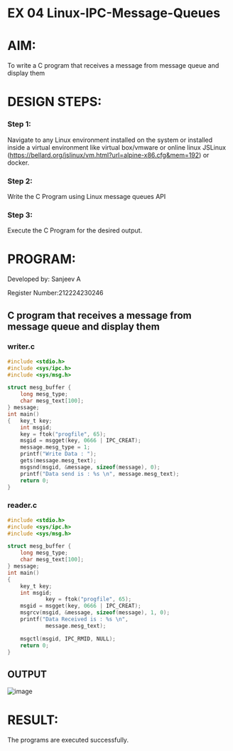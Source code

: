 # EX 04 Linux-IPC-Message-Queues

# AIM:
To write a C program that receives a message from message queue and display them

# DESIGN STEPS:

### Step 1:

Navigate to any Linux environment installed on the system or installed inside a virtual environment like virtual box/vmware or online linux JSLinux (https://bellard.org/jslinux/vm.html?url=alpine-x86.cfg&mem=192) or docker.

### Step 2:

Write the C Program using Linux message queues API 

### Step 3:

Execute the C Program for the desired output. 

# PROGRAM:
Developed by: Sanjeev A 

Register Number:212224230246
## C program that receives a message from message queue and display them
### writer.c
```c
#include <stdio.h> 
#include <sys/ipc.h> 
#include <sys/msg.h> 

struct mesg_buffer { 
	long mesg_type; 
	char mesg_text[100]; 
} message; 
int main() 
{ 	key_t key; 
	int msgid;
	key = ftok("progfile", 65); 
	msgid = msgget(key, 0666 | IPC_CREAT); 
	message.mesg_type = 1; 
	printf("Write Data : "); 
	gets(message.mesg_text); 
	msgsnd(msgid, &message, sizeof(message), 0); 
	printf("Data send is : %s \n", message.mesg_text); 
	return 0; 
}
```
### reader.c
```c
#include <stdio.h>
#include <sys/ipc.h>
#include <sys/msg.h>

struct mesg_buffer {
	long mesg_type;
	char mesg_text[100];
} message;
int main()
{
	key_t key;
	int msgid;
    		key = ftok("progfile", 65);
	msgid = msgget(key, 0666 | IPC_CREAT);
	msgrcv(msgid, &message, sizeof(message), 1, 0);
	printf("Data Received is : %s \n",
			message.mesg_text);

	msgctl(msgid, IPC_RMID, NULL);
	return 0;
}
```
## OUTPUT
![image](https://github.com/user-attachments/assets/4e4152ad-cda0-4060-8233-9e8cd2bcd366)

# RESULT:
The programs are executed successfully.
